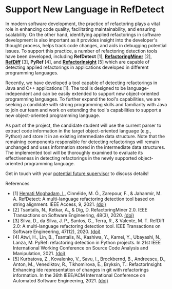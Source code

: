 # Support New Language in RefDetect

In modern software development, the practice of refactoring plays a vital role in enhancing code quality, facilitating maintainability, and ensuring scalability. On the other hand, identifying applied refactorings in software development is also important as it provides insight into the developer's thought process, helps track code changes, and aids in debugging potential issues. To support this practice, a number of refactoring detection tools have been developed, including **RefDetect** [1], **[RefactoringMiner](https://github.com/tsantalis/RefactoringMiner)** [2], **[RefDiff](https://github.com/aserg-ufmg/RefDiff)** [3], **PyRef** [4], and **[RefactorInsight](https://plugins.jetbrains.com/plugin/14704-refactorinsight)** [5] which are capable of detecting applied refactorings in applications developed in different programming languages.

Recently, we have developed a tool capable of detecting refactorings in Java and C++ applications [1]. The tool is designed to be language-independent and can be easily extended to support new object-oriented programming languages. To further expand the tool's capabilities, we are seeking a candidate with strong programming skills and familiarity with Java to join our team and work on extending the tool's capabilities to support a new object-oriented programming language.

As part of the project, the candidate student will use the current parser to extract code information in the target object-oriented language (e.g., Python) and store it in an existing intermediate data structure. Note that the remaining components responsible for detecting refactorings will remain unchanged and uses information stored in the intermediate data structures. The implemented tool will be thoroughly examined to evaluate its effectiveness in detecting refactorings in the newly supported object-oriented programming language.

Get in touch with your [potential future supervisor](mailto:iman.hematimoghadam@utwente.nl) to discuss details!

References
- [1] [Hemati Moghadam, I.](https://people.utwente.nl/iman.hematimoghadam), Cinnéide, M. Ó., Zarepour, F., & Jahanmir, M. A. RefDetect: A multi-language refactoring detection tool based on string alignment. IEEE Access, 9, 2021. [(doi)](https://doi.org/10.1109/ACCESS.2021.3086689)
- [2] Tsantalis, N., Ketkar, A., & Dig, D. RefactoringMiner 2.0. IEEE Transactions on Software Engineering, 48(3), 2020. [(doi)](https://doi.org/10.1109/TSE.2020.3007722)
- [3] Silva, D., da Silva, J. P., Santos, G., Terra, R., & Valente, M. T. RefDiff 2.0: A multi-language refactoring detection tool. IEEE Transactions on Software Engineering, 47(12), 2020. [(doi)](https://doi.org/10.1109/TSE.2020.2968072)
- [4] Atwi, H., Lin, B., Tsantalis, N., Kashiwa, Y., Kamei, Y., Ubayashi, N., Lanza, M. PyRef: refactoring detection in Python projects. In 21st IEEE International Working Conference on Source Code Analysis and Manipulation, 2021. [(doi)](https://doi.org/10.1109/SCAM52516.2021.00025)
- [5] Kurbatova, Z., Kovalenko, V., Savu, I., Brockbernd, B., Andreescu, D., Anton, M., Venediktov, R., Tikhomirova, E., Bryksin, T.: RefactorInsight: Enhancing ide representation of changes in git with refactorings information. In the 36th IEEE/ACM International Conference on Automated Software Engineering, 2021. [(doi)](https://doi.org/10.1109/ASE51524.2021.9678646)
